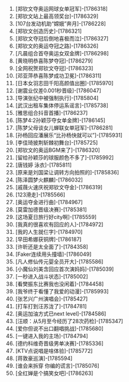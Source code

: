 
1. [郑钦文夺奥运网球女单冠军]-[1786318]
1. [郑钦文站上最高领奖台]-[1786329]
1. [107台发动机助“嫦娥”奔月]-[1786228]
1. [郑钦文创造历史]-[1786321]
1. [郑钦文夺冠后倒地喜极而泣]-[1786327]
1. [郑钦文的奥运夺冠之路]-[1786326]
1. [凡晨组合首夺奥运女双金牌]-[1786298]
1. [黄晓明恭喜陈梦夺冠]-[1786279]
1. [全网祝贺郑钦文夺冠]-[1786323]
1. [邓亚萍恭喜陈梦成功卫冕]-[1786311]
1. [日本女羽志田千阳高颜值出圈]-[1785970]
1. [谢震业仅差0.001秒晋级]-[1786047]
1. [导演张纪中被强制执行]-[1785804]
1. [武汉出租车集体停运系谣言]-[1785738]
1. [雅思组合抖音首播]-[1786237]
1. [陈梦4:2孙颖莎夺女单金牌]-[1786145]
1. [陈梦父母谈女儿蝉联女单冠军]-[1786281]
1. [孙杨回应潘展乐“比孙杨快就可以”]-[1785931]
1. [李佳琦披荆斩棘初舞台]-[1785725]
1. [郑钦文的奥运BGM来了]-[1786320]
1. [留给孙颖莎的球服颜色不多了]-[1785992]
1. [唐钱婷 泳衣]-[1785811]
1. [原来是刘国梁让调转方向拍照的]-[1785836]
1. [陈泽圆梦火麒麟]-[1786032]
1. [戚薇火速庆祝郑钦文夺金]-[1786319]
1. [123滑走]-[1785566]
1. [奥运夺金进行曲]-[1784967]
1. [莫雷加德晋级决赛]-[1785381]
1. [这场夏日旅行好city啊]-[1785559]
1. [我真的很喜欢有回应的人]-[1784972]
1. [我的人生就仨字]-[1784970]
1. [早田希娜获铜牌]-[1786187]
1. [许昕还是太全面了]-[1784358]
1. [Faker连续用头撞墙]-[1786049]
1. [凡人修仙传元婴全员开大]-[1785586]
1. [小魔仙刘美含回应首次演妈妈]-[1785039]
1. [一秒进入战斗状态]-[1785002]
1. [看樊振东比赛我也没闲着]-[1784458]
1. [我爷终于看懂了我爱的动漫]-[1785993]
1. [张艺兴广州演唱会]-[1785427]
1. [打车打到汪苏泷了]-[1784781]
1. [奥运加油方式已next level]-[1784586]
1. [汪顺：从5月至今经历了28次药检]-[1785347]
1. [爱你但说不出口翻唱挑战]-[1785680]
1. [一键进入我的主场]-[1784794]
1. [德约科维奇晋级男单决赛]-[1785336]
1. [KTV点说唱是啥体验]-[1785772]
1. [蒋敦豪巡演]-[1785594]
1. [谁会来拆穿 你编的谎言]-[1785076]
1. [全红婵是个搞笑女吧]-[1786263]